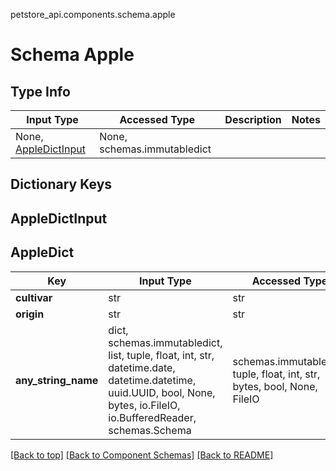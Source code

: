 petstore_api.components.schema.apple
# Schema Apple

## Type Info
Input Type | Accessed Type | Description | Notes
------------ | ------------- | ------------- | -------------
None, [AppleDictInput](#appledictinput) | None, schemas.immutabledict |  |

## Dictionary Keys
## AppleDictInput
## AppleDict

Key | Input Type | Accessed Type | Description | Notes
------------ | ------------- | ------------- | ------------- | -------------
**cultivar** | str | str |  |
**origin** | str | str |  | [optional]
**any_string_name** | dict, schemas.immutabledict, list, tuple, float, int, str, datetime.date, datetime.datetime, uuid.UUID, bool, None, bytes, io.FileIO, io.BufferedReader, schemas.Schema | schemas.immutabledict, tuple, float, int, str, bytes, bool, None, FileIO | any string name can be used but the value must be the correct type | [optional]

[[Back to top]](#top) [[Back to Component Schemas]](../../../README.md#Component-Schemas) [[Back to README]](../../../README.md)
